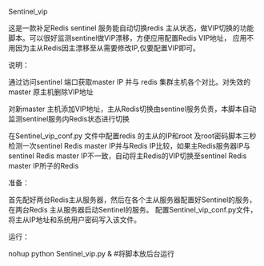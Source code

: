 Sentinel_vip

  这是一款补足Redis sentinel 服务能自动切换redis 主从状态，做VIP切换的功能脚本。可以很好监测sentinel做VIP漂移，方便应用配置Redis VIP地址，
应用不用因为主从Redis因主漂移至从需要修改IP,仅要配置VIP即可。

说明：

  通过访问sentinel 端口获取master IP 并与 redis 集群主机各个对比。对失效的master 原主机删除VIP地址

  对新master 主机添加VIP地址，主从Redis切换由sentinel服务负责，本脚本自动监测sentinel服务内Redis状态进行切换

  在Sentinel_vip_conf.py 文件中配置redis 的主从的IP和root 及root密码脚本三秒检测一次sentinel Redis master IP并与Redis IP比较，如果主Redis服务器IP与sentinel Redis master IP不一致，自动将主Redis的VIP切换至sentinel Redis master IP所子的Redis

准备：
   
   首先配好两台Redis主从服务器，然后在各个主从服务器配置好Sentinel的服务，在两台Redis 主从服务器启动Sentinel的服务。
   配置Sentinel_vip_conf.py文件，将主从IP地址和系统用户密码写入该文件。

运行：

  nohup python Sentinel_vip.py &   #将脚本放后台运行
